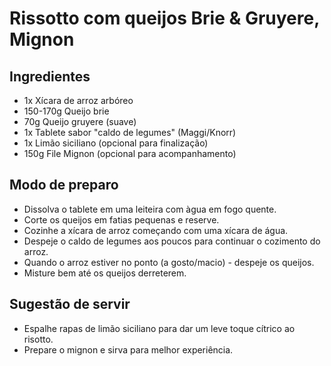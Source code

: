 # Rissotto com queijos Brie & Gruyere, Mignon

## Ingredientes
- 1x Xícara de arroz arbóreo
- 150-170g Queijo brie
- 70g Queijo gruyere (suave)
- 1x Tablete sabor "caldo de legumes" (Maggi/Knorr)
- 1x Limão siciliano (opcional para finalização)
- 150g File Mignon (opcional para acompanhamento)

## Modo de preparo
- Dissolva o tablete em uma leiteira com àgua em fogo quente.
- Corte os queijos em fatias pequenas e reserve.
- Cozinhe a xícara de arroz começando com uma xícara de água.
- Despeje o caldo de legumes aos poucos para continuar o cozimento do arroz.
- Quando o arroz estiver no ponto (a gosto/macio) - despeje os queijos.
- Misture bem até os queijos derreterem.

## Sugestão de servir
- Espalhe rapas de limão siciliano para dar um leve toque cítrico ao risotto.
- Prepare o mignon e sirva para melhor experiência.
